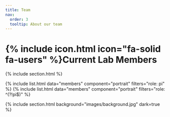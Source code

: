 ```yaml
---
title: Team
nav:
  order: 3
  tooltip: About our team
---
```


# {% include icon.html icon="fa-solid fa-users" %}Current Lab Members

{% include section.html %}

{% include list.html data="members" component="portrait" filters="role: pi" %}
{% include list.html data="members" component="portrait" filters="role: ^(?!pi$)" %}

{% include section.html background="images/background.jpg" dark=true %}
